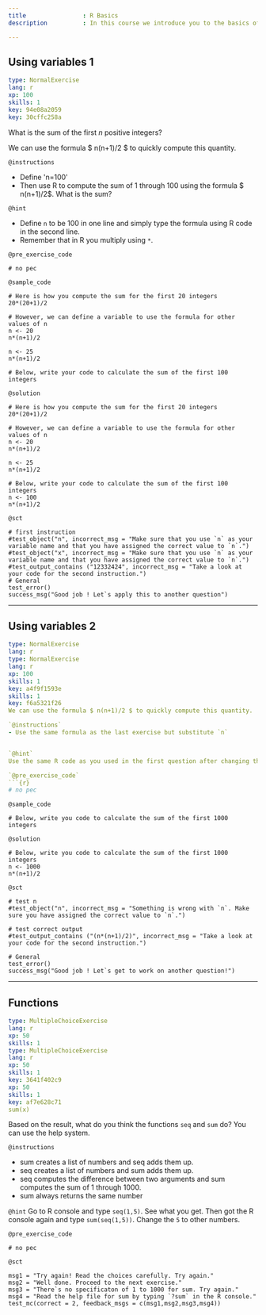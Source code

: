 ```yaml
---
title                : R Basics 
description          : In this course we introduce you to the basics of computing and analyzing data in the user-friendly and helpful R interface. This first chapter starts with the very basics of functions, objects to get us acquainted with the world of R. 

---
```

## Using variables 1

```yaml
type: NormalExercise
lang: r
xp: 100
skills: 1
key: 94e08a2059
key: 30cffc258a
```

What is the sum of the first $n$ positive integers? 

We can use the formula $ n(n+1)/2 $ to quickly compute this quantity.


`@instructions`
- Define 'n=100'
- Then use R to compute the sum of 1 through 100 using the formula $ n(n+1)/2$. What is the sum?

`@hint`
- Define `n` to be 100 in one line and simply type the formula using R code in the second line. 
- Remember that in R you multiply using `*`.

`@pre_exercise_code`
```{r}
# no pec
```

`@sample_code`
```{r}
# Here is how you compute the sum for the first 20 integers
20*(20+1)/2 

# However, we can define a variable to use the formula for other values of n
n <- 20
n*(n+1)/2

n <- 25
n*(n+1)/2

# Below, write your code to calculate the sum of the first 100 integers

```

`@solution`
```{r}
# Here is how you compute the sum for the first 20 integers
20*(20+1)/2 

# However, we can define a variable to use the formula for other values of n
n <- 20
n*(n+1)/2

n <- 25
n*(n+1)/2

# Below, write your code to calculate the sum of the first 100 integers 
n <- 100
n*(n+1)/2 
```

`@sct`
```{r}
# first instruction  
#test_object("n", incorrect_msg = "Make sure that you use `n` as your variable name and that you have assigned the correct value to `n`.")
#test_object("x", incorrect_msg = "Make sure that you use `n` as your variable name and that you have assigned the correct value to `n`.")
#test_output_contains ("12332424", incorrect_msg = "Take a look at your code for the second instruction.")
# General 
test_error() 
success_msg("Good job ! Let`s apply this to another question")
```

---
## Using variables 2

```yaml
type: NormalExercise
lang: r
type: NormalExercise
lang: r
xp: 100
skills: 1
key: a4f9f1593e
skills: 1
key: f6a5321f26
We can use the formula $ n(n+1)/2 $ to quickly compute this quantity.

`@instructions`
- Use the same formula as the last exercise but substitute `n`


`@hint`
Use the same R code as you used in the first question after changing the value of `n`.

`@pre_exercise_code`
```{r}
# no pec
```

`@sample_code`
```{r}
# Below, write you code to calculate the sum of the first 1000 integers 

```

`@solution`
```{r}
# Below, write you code to calculate the sum of the first 1000 integers 
n <- 1000
n*(n+1)/2
```

`@sct`
```{r}
# test n 
#test_object("n", incorrect_msg = "Something is wrong with `n`. Make sure you have assigned the correct value to `n`.")

# test correct output
#test_output_contains ("(n*(n+1)/2)", incorrect_msg = "Take a look at your code for the second instruction.")

# General 
test_error() 
success_msg("Good job ! Let`s get to work on another question!")
```

---
## Functions

```yaml
type: MultipleChoiceExercise
lang: r
xp: 50
skills: 1
type: MultipleChoiceExercise
lang: r
xp: 50
skills: 1
key: 3641f402c9
xp: 50
skills: 1
key: af7e628c71
sum(x)
```

Based on the result, what do you think the functions `seq` and `sum` do? You can use the help system.

`@instructions`
- sum creates a list of numbers and seq adds them up. 
- seq creates a list of numbers and sum adds them up. 
- seq computes the difference between two arguments and sum computes the sum of 1 through 1000. 
- sum always returns the same number

`@hint`
Go to R console and type `seq(1,5)`. See what you get. Then got the R console again and type `sum(seq(1,5))`. Change the `5` to other numbers.

`@pre_exercise_code`
```{r}
# no pec
```

`@sct`
```{r}
msg1 = "Try again! Read the choices carefully. Try again."
msg2 = "Well done. Proceed to the next exercise."
msg3 = "There`s no specificaton of 1 to 1000 for sum. Try again."
msg4 = "Read the help file for sum by typing `?sum` in the R console."
test_mc(correct = 2, feedback_msgs = c(msg1,msg2,msg3,msg4))
```
